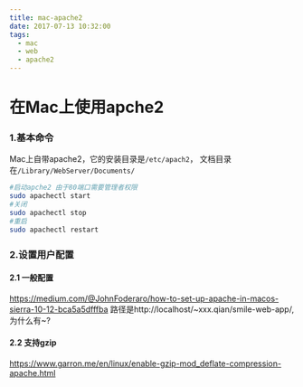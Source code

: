 ```yaml
---
title: mac-apache2
date: 2017-07-13 10:32:00
tags:
  - mac
  - web
  - apache2
---
```


在Mac上使用apche2
==============

### 1.基本命令
Mac上自带apache2，它的安装目录是`/etc/apach2`， 文档目录在`/Library/WebServer/Documents/`

``` bash
#启动apche2 由于80端口需要管理者权限
sudo apachectl start
#关闭
sudo apachectl stop
#重启
sudo apachectl restart
```

<!-- more -->

### 2.设置用户配置
#### 2.1 一般配置
https://medium.com/@JohnFoderaro/how-to-set-up-apache-in-macos-sierra-10-12-bca5a5dfffba
路径是http://localhost/~xxx.qian/smile-web-app/,为什么有~?

#### 2.2 支持gzip
https://www.garron.me/en/linux/enable-gzip-mod_deflate-compression-apache.html
